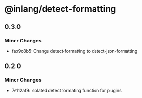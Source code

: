 # @inlang/detect-formatting

## 0.3.0

### Minor Changes

- fab9c8b5: Change detect-formatting to detect-json-formatting

## 0.2.0

### Minor Changes

- 7e112af9: isolated detect formating function for plugins
